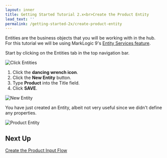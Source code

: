 ```yaml
---
layout: inner
title: Getting Started Tutorial 2.x<br>Create the Product Entity
lead_text: ''
permalink: /getting-started-2x/create-product-entity
---
```


Entities are the business objects that you will be working with in the hub. For this tutorial we will be using MarkLogic 9's [Entity Services feature](https://docs.marklogic.com/guide/entity-services).

Start by <i class="fa fa-hand-pointer-o"></i> clicking on the Entities tab in the top navigation bar.

![Click Entities]({{site.baseurl}}/images/2x/click-entities.png)

1. <i class="fa fa-hand-pointer-o"></i> Click the **dancing wrench icon**.
1. <i class="fa fa-hand-pointer-o"></i> Click the **New Entity** button.
1. Type **Product** into the Title field.
1. <i class="fa fa-hand-pointer-o"></i> Click **SAVE**.

![New Entity]({{site.baseurl}}/images/2x/create-product-entity.png)

You have just created an Entity, albeit not very useful since we didn't define any properties.

![Product Entity]({{site.baseurl}}/images/2x/first-entity.png)

## Next Up
[Create the Product Input Flow](/marklogic-data-hub/getting-started-2x/create-product-input-flow)
